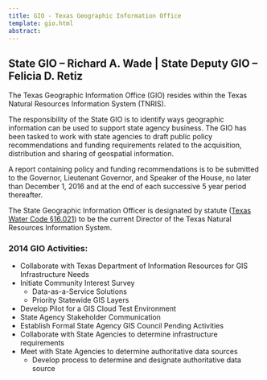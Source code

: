 ```yaml
---
title: GIO - Texas Geographic Information Office
template: gio.html
abstract:
---
```

## State GIO – Richard A. Wade | State Deputy GIO – Felicia D. Retiz

The Texas Geographic Information Office (GIO) resides within the Texas Natural Resources Information System (TNRIS).

The responsibility of the State GIO is to identify ways geographic information can be used to support state agency business. The GIO has been tasked to work with state agencies to draft public policy recommendations and funding requirements related to the acquisition, distribution and sharing of geospatial information.

A report containing policy and funding recommendations is to be submitted to the Governor, Lieutenant Governor, and Speaker of the House, no later than December 1, 2016 and at the end of each successive 5 year period thereafter.

The State Geographic Information Officer is designated by statute ([Texas Water Code §16.021](http://www.statutes.legis.state.tx.us/SOTWDocs/WA/htm/WA.16.htm)) to be the current Director of the Texas Natural Resources Information System.

### 2014 GIO Activities:
- Collaborate with Texas Department of Information Resources for GIS Infrastructure Needs
- Initiate Community Interest Survey 
    - Data-as-a-Service Solutions
    - Priority Statewide GIS Layers
- Develop Pilot for a GIS Cloud Test Environment
- State Agency Stakeholder Communication
- Establish Formal State Agency GIS Council
Pending Activities
- Collaborate with State Agencies to determine infrastructure requirements 
- Meet with State Agencies to determine authoritative data sources
    - Develop process to determine and designate authoritative data source 